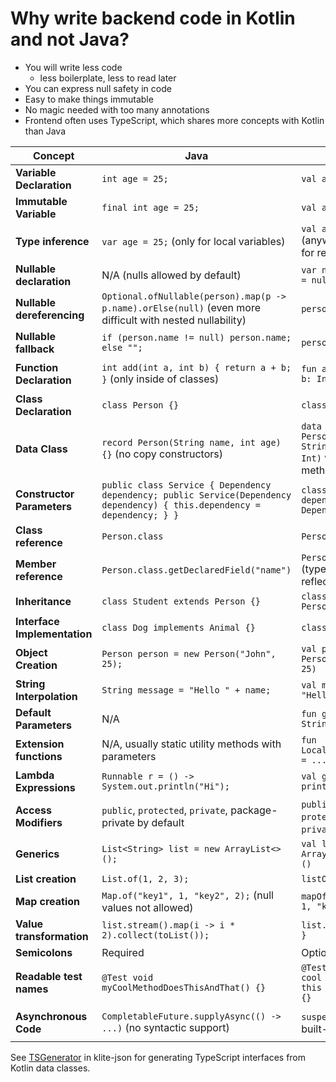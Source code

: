 # Why write backend code in Kotlin and not Java?

* You will write less code
  * less boilerplate, less to read later
* You can express null safety in code
* Easy to make things immutable
* No magic needed with too many annotations
* Frontend often uses TypeScript, which shares more concepts with Kotlin than Java

| **Concept**                  | **Java**                                                                                                                  | **Kotlin**                                                              | **TypeScript**                                                           |
|------------------------------|---------------------------------------------------------------------------------------------------------------------------|-------------------------------------------------------------------------|--------------------------------------------------------------------------|
| **Variable Declaration**     | `int age = 25;`                                                                                                           | `val age: Int = 25`                                                     | `let age: number = 25;`                                                  |
| **Immutable Variable**       | `final int age = 25;`                                                                                                     | `val age: Int = 25`                                                     | `const age: number = 25;`                                                |
| **Type inference**           | `var age = 25;` (only for local variables)                                                                                | `val age = 25` (anywhere, also for return types)                        | `let age = 25;` (anywhere, also for return types)                        |
| **Nullable declaration**     | N/A (nulls allowed by default)                                                                                            | `var name: String? = null`                                              | `name?: string`                                                          |
| **Nullable dereferencing**   | `Optional.ofNullable(person).map(p -> p.name).orElse(null)` (even more difficult with nested nullability)                 | `person?.name`                                                          | `person?.name`                                                           |
| **Nullable fallback**        | `if (person.name != null) person.name; else "";`                                                                          | `person.name ?: ""`                                                     | `person.name ?? ''`                                                      |
| **Function Declaration**     | `int add(int a, int b) { return a + b; }` (only inside of classes)                                                        | `fun add(a: Int, b: Int) = a + b`                                       | `function add(a: number, b: number) { return a + b }`                    |
| **Class Declaration**        | `class Person {}`                                                                                                         | `class Person`                                                          | `class Person {}`                                                        |
| **Data Class**               | `record Person(String name, int age) {}` (no copy constructors)                                                           | `data class Person(val name: String, val age: Int)` with copy() methods | `{name: string, age: number}`, can be copied with `{...object, age: 21}` |
| **Constructor Parameters**   | `public class Service { Dependency dependency; public Service(Dependency dependency) { this.dependency = dependency; } }` | `class Service(val dependency: Dependency)`                             | `class Service { constructor(public dependency: Dependency) {} }`        |
| **Class reference**          | `Person.class`                                                                                                            | `Person::class`                                                         | `Person`                                                                 |
| **Member reference**         | `Person.class.getDeclaredField("name")`                                                                                   | `Person::name` (type-safe reflection)                                   | `Person.prototype.name`                                                  |
| **Inheritance**              | `class Student extends Person {}`                                                                                         | `class Student: Person()`                                               | `class Student extends Person {}`                                        |
| **Interface Implementation** | `class Dog implements Animal {}`                                                                                          | `class Dog: Animal`                                                     | `class Dog implements Animal {}`                                         |
| **Object Creation**          | `Person person = new Person("John", 25);`                                                                                 | `val person = Person("John", 25)`                                       | `let person = new Person("John", 25)`                                    |
| **String Interpolation**     | `String message = "Hello " + name;`                                                                                       | `val message = "Hello $name"`                                           | ``let message = `Hello ${name}``                                         |
| **Default Parameters**       | N/A                                                                                                                       | `fun greet(name: String = "Guest")`                                     | `function greet(name: string = "Guest")`                                 |
| **Extension functions**      | N/A, usually static utility methods with parameters                                                                       | `fun LocalDate.today() = ...`                                           | `interface Date { function today() {...} }`                              |
| **Lambda Expressions**       | `Runnable r = () -> System.out.println("Hi");`                                                                            | `val greet = { println("Hi") }`                                         | `const greet = () => { console.log('Hi') }`                              |
| **Access Modifiers**         | `public`, `protected`, `private`, package-private by default                                                              | `public` (default), `protected`, `private`, `internal`                  | `public` (default), `protected`, `private`                               |
| **Generics**                 | `List<String> list = new ArrayList<>();`                                                                                  | `val list = ArrayList<String>()`                                        | `let list: Array<string> = []`                                           |
| **List creation**            | `List.of(1, 2, 3);`                                                                                                       | `listOf(1, 2, 3)`                                                       | `[1, 2, 3]`                                                              |
| **Map creation**             | `Map.of("key1", 1, "key2", 2);` (null values not allowed)                                                                 | `mapOf("key1" to 1, "key2" to 2)`                                       | `{key1: 1, key2: 2}`                                                     |
| **Value transformation**     | `list.stream().map(i -> i * 2).collect(toList());`                                                                        | `list.map { it * 2 }`                                                   | `list.map(i => i * 2)`                                                   |
| **Semicolons**               | Required                                                                                                                  | Optional                                                                | Optional                                                                 |
| **Readable test names**      | `@Test void myCoolMethodDoesThisAndThat() {}`                                                                             | `@Test fun ``my cool method does this and that``() {}`                  | `test('my cool method does this and that')`                              |
| **Asynchronous Code**        | `CompletableFuture.supplyAsync(() -> ...)` (no syntactic support)                                                         | `suspend` functions built-in                                            | `async function fetchData() { ... }` async/await built-in                |

See [TSGenerator](../json/src/TSGenerator.kt) in klite-json for generating TypeScript interfaces from Kotlin data classes.
